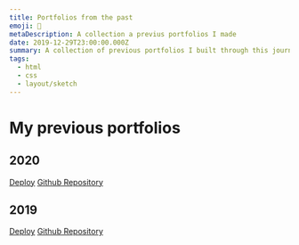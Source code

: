 ```yaml
---
title: Portfolios from the past
emoji: 📂
metaDescription: A collection a previus portfolios I made
date: 2019-12-29T23:00:00.000Z
summary: A collection of previous portfolios I built through this journey
tags:
  - html
  - css
  - layout/sketch
---
```


# My previous portfolios

## 2020

[Deploy](https://arselt.github.io/Portfolio-2020/)
[Github Repository](https://github.com/Arselt/Portfolio-2020) 

## 2019

[Deploy](https://arselt.github.io/Platzi-RESPONSIVE-Portfolio/)
[Github Repository](https://github.com/Arselt/Platzi-RESPONSIVE-Portfolio) 